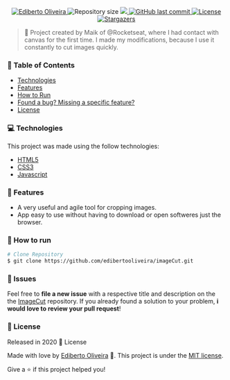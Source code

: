 <p align="center">	
<a href="https://www.linkedin.com/in/ediberto-b-oliveira-872926178/">
  <img alt="Ediberto Oliveira" src="https://img.shields.io/badge/Author-Ediberto%20Oliveira-red" />
  </a>
  <img alt="Repository size" src="https://img.shields.io/github/repo-size/edibertooliveira/imageCut?color=red">

  <a aria-label="Completed" href="https://edibertooliveira.github.io/imageCut">
    <img src="https://img.shields.io/badge/Project-imageCut-red"></img>
  </a>
  <a href="https://github.com/edibertooliveira/imageCut/commits/master">
    <img alt="GitHub last commit" src="https://img.shields.io/github/last-commit/edibertooliveira/imageCut?color=red">
  </a> 

  <a href="https://github.com/edibertooliveira/imageCut/master/LICENSE">
    <img alt="License" src="https://img.shields.io/badge/license-MIT-red">
  </a>
  
   <a href="https://github.com/edibertooliveira/imageCut/stargazers">
    <img alt="Stargazers" src="https://img.shields.io/github/stars/edibertooliveira/imageCut?color=red">
  </a>
</p>

> :rocket: Project created by Maik of @Rocketseat, where I had contact with canvas for the first time. I made my modifications, because I use it constantly to cut images quickly.

### :pushpin: Table of Contents

* [Technologies](#computer-technologies)
* [Features](#rocket-features)
* [How to Run](#construction_worker-how-to-run)
* [Found a bug? Missing a specific feature?](#bug-issues)
* [License](#closed_book-license)

### :computer: Technologies
This project was made using the follow technologies:
<ul>
  <li><a href="https://developer.mozilla.org/">HTML5</a></li>
  <li><a href="https://css-tricks.com/">CSS3</a></li>
  <li><a href="https://www.javascript.com/">Javascript</a></li>
</ul>

### :rocket: Features

* A very useful and agile tool for cropping images.
* App easy to use without having to download or open softweres just the browser.

### :construction_worker: How to run
```bash
# Clone Repository
$ git clone https://github.com/edibertooliveira/imageCut.git
```

### :bug: Issues
Feel free to **file a new issue** with a respective title and description on the the [ImageCut](https://github.com/edibertooliveira/imageCut/issues) repository. If you already found a solution to your problem, **i would love to review your pull request**!

### :closed_book: License
Released in 2020 :closed_book: License

Made with love by [Ediberto Oliveira](https://github.com/edibertooliveira/) 🚀.
This project is under the [MIT license](https://github.com/edibertooliveira/imageCut/master/LICENSE).

Give a ⭐️ if this project helped you!
